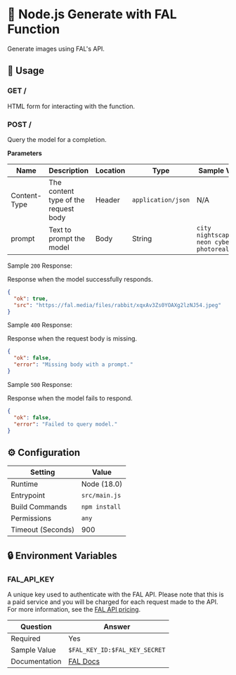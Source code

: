 # 🤖 Node.js Generate with FAL Function

Generate images using FAL's API.

## 🧰 Usage

### GET /

HTML form for interacting with the function.

### POST /

Query the model for a completion.

**Parameters**

| Name         | Description                          | Location | Type               | Sample Value                                    |
| ------------ | ------------------------------------ | -------- | ------------------ | ----------------------------------------------- |
| Content-Type | The content type of the request body | Header   | `application/json` | N/A                                             |
| prompt       | Text to prompt the model             | Body     | String             | `city nightscape neon cyberpunk photorealistic` |

Sample `200` Response:

Response when the model successfully responds.

```json
{
  "ok": true,
  "src": "https://fal.media/files/rabbit/xqxAv3Zs0YOAXg2lzNJ54.jpeg"
}
```

Sample `400` Response:

Response when the request body is missing.

```json
{
  "ok": false,
  "error": "Missing body with a prompt."
}
```

Sample `500` Response:

Response when the model fails to respond.

```json
{
  "ok": false,
  "error": "Failed to query model."
}
```

## ⚙️ Configuration

| Setting           | Value         |
| ----------------- | ------------- |
| Runtime           | Node (18.0)   |
| Entrypoint        | `src/main.js` |
| Build Commands    | `npm install` |
| Permissions       | `any`         |
| Timeout (Seconds) | 900           |

## 🔒 Environment Variables

### FAL_API_KEY

A unique key used to authenticate with the FAL API. Please note that this is a paid service and you will be charged for each request made to the API. For more information, see the [FAL API pricing](https://fal.ai/pricing).

| Question      | Answer                                                   |
| ------------- | -------------------------------------------------------- |
| Required      | Yes                                                      |
| Sample Value  | `$FAL_KEY_ID:$FAL_KEY_SECRET`                            |
| Documentation | [FAL Docs](https://fal.ai/docs/authentication/key-based) |
